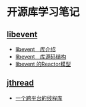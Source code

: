 # 开源库学习笔记
## [libevent](http://libevent.org)
* [libevent　库介绍](./libevent/README.md)
* [libevent　库源码结构](./libevent/code_struct.md)
* [libevent  的Reactor模型](./libevent/reactor_mode.md)

## [jthread](https://github.com/mjrao/JThread)
* [一个跨平台的线程库](./jthread/README.md)

